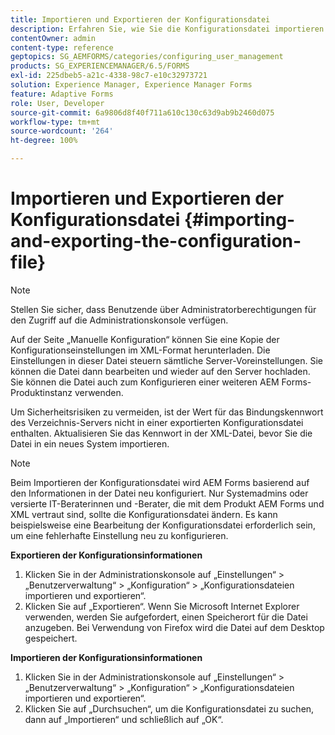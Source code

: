 ```yaml
---
title: Importieren und Exportieren der Konfigurationsdatei
description: Erfahren Sie, wie Sie die Konfigurationsdatei importieren und exportieren, damit Sie Server-Voreinstellungen bearbeiten oder eine andere AEM Forms-Produktinstanz konfigurieren können.
contentOwner: admin
content-type: reference
geptopics: SG_AEMFORMS/categories/configuring_user_management
products: SG_EXPERIENCEMANAGER/6.5/FORMS
exl-id: 225dbeb5-a21c-4338-98c7-e10c32973721
solution: Experience Manager, Experience Manager Forms
feature: Adaptive Forms
role: User, Developer
source-git-commit: 6a9806d8f40f711a610c130c63d9ab9b2460d075
workflow-type: tm+mt
source-wordcount: '264'
ht-degree: 100%

---
```


# Importieren und Exportieren der Konfigurationsdatei {#importing-and-exporting-the-configuration-file}

>[!NOTE]
> 
> Stellen Sie sicher, dass Benutzende über Administratorberechtigungen für den Zugriff auf die Administrationskonsole verfügen.

Auf der Seite „Manuelle Konfiguration“ können Sie eine Kopie der Konfigurationseinstellungen im XML-Format herunterladen. Die Einstellungen in dieser Datei steuern sämtliche Server-Voreinstellungen. Sie können die Datei dann bearbeiten und wieder auf den Server hochladen. Sie können die Datei auch zum Konfigurieren einer weiteren AEM Forms-Produktinstanz verwenden.

Um Sicherheitsrisiken zu vermeiden, ist der Wert für das Bindungskennwort des Verzeichnis-Servers nicht in einer exportierten Konfigurationsdatei enthalten. Aktualisieren Sie das Kennwort in der XML-Datei, bevor Sie die Datei in ein neues System importieren.

>[!NOTE]
>
>Beim Importieren der Konfigurationsdatei wird AEM Forms basierend auf den Informationen in der Datei neu konfiguriert. Nur Systemadmins oder versierte IT-Beraterinnen und -Berater, die mit dem Produkt AEM Forms und XML vertraut sind, sollte die Konfigurationsdatei ändern. Es kann beispielsweise eine Bearbeitung der Konfigurationsdatei erforderlich sein, um eine fehlerhafte Einstellung neu zu konfigurieren.

**Exportieren der Konfigurationsinformationen**

1. Klicken Sie in der Administrationskonsole auf „Einstellungen“ > „Benutzerverwaltung“ > „Konfiguration“ > „Konfigurationsdateien importieren und exportieren“.
1. Klicken Sie auf „Exportieren“. Wenn Sie Microsoft Internet Explorer verwenden, werden Sie aufgefordert, einen Speicherort für die Datei anzugeben. Bei Verwendung von Firefox wird die Datei auf dem Desktop gespeichert.

**Importieren der Konfigurationsinformationen**

1. Klicken Sie in der Administrationskonsole auf „Einstellungen“ > „Benutzerverwaltung“ > „Konfiguration“ > „Konfigurationsdateien importieren und exportieren“.
1. Klicken Sie auf „Durchsuchen“, um die Konfigurationsdatei zu suchen, dann auf „Importieren“ und schließlich auf „OK“.
